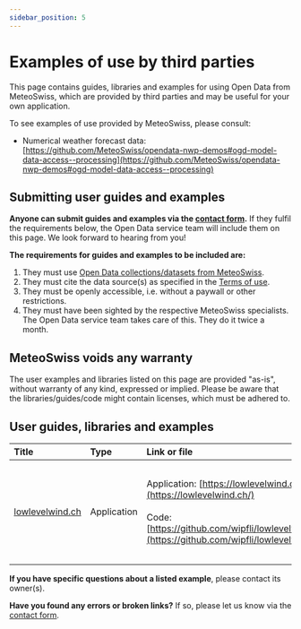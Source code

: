 ```yaml
---
sidebar_position: 5
---
```


# Examples of use by third parties

This page contains guides, libraries and examples for using Open Data from MeteoSwiss, which are provided by third parties and may be useful for your own application.

To see examples of use provided by MeteoSwiss, please consult:
- Numerical weather forecast data: [https://github.com/MeteoSwiss/opendata-nwp-demos#ogd-model-data-access--processing](https://github.com/MeteoSwiss/opendata-nwp-demos#ogd-model-data-access--processing)

## Submitting user guides and examples

**Anyone can submit guides and examples via the [contact form](https://www.meteoswiss.admin.ch/about-us/contact/contact-form.html).** If they fulfil the requirements below, the Open Data service team will include them on this page. We look forward to hearing from you!

**The requirements for guides and examples to be included are:**
1. They must use [Open Data collections/datasets from MeteoSwiss](https://opendatadocs.meteoswiss.ch).
2. They must cite the data source(s) as specified in the [Terms of use](https://opendatadocs.meteoswiss.ch/#terms-of-use).
3. They must be openly accessible, i.e. without a paywall or other restrictions.
4. They must have been sighted by the respective MeteoSwiss specialists. The Open Data service team takes care of this. They do it twice a month.


## MeteoSwiss voids any warranty

The user examples and libraries listed on this page are provided "as-is", without warranty of any kind, expressed or implied. Please be aware that the libraries/guides/code might contain licenses, which must be adhered to.

 
## User guides, libraries and examples

| Title | Type | Link or file | Description | Date |
|:------|:-----|:-------------|:------------|:-----|
| [lowlevelwind.ch](https://lowlevelwind.ch/) | Application | Application: [https://lowlevelwind.ch](https://lowlevelwind.ch/) <br></br> Code: [https://github.com/wipfli/lowlevelwind](https://github.com/wipfli/lowlevelwind/) | This uses the [Numerical weather forecasting model ICON-CH1-EPS](https://opendatadocs.meteoswiss.ch/e-forecast-data/e2-e3-numerical-weather-forecasting-model#models-specifications) (wind only). | 07-2025 |

**If you have specific questions about a listed example**, please contact its owner(s).

**Have you found any errors or broken links?** If so, please let us know via the [contact form](https://www.meteoswiss.admin.ch/about-us/contact/contact-form.html).
